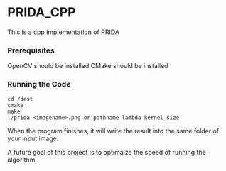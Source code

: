 # PRIDA_CPP

This is a cpp implementation of PRIDA

### Prerequisites

OpenCV should be installed 
CMake should be installed

### Running the Code 

    cd /dest
    cmake . 
    make
    ./prida <imagename>.png or pathname lambda kernel_size
When the program finishes, it will write the result into the same folder of your input image.  

A future goal of this project is to optimaize the speed of running the algorithm. 
